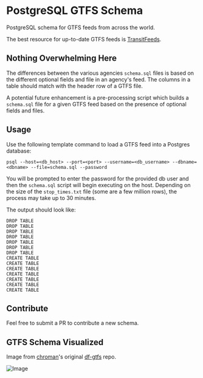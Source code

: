 # PostgreSQL GTFS Schema

PostgreSQL schema for GTFS feeds from across the world.

The best resource for up-to-date GTFS feeds is [TransitFeeds](www.transitfeeds.com).

## Nothing Overwhelming Here

The differences between the various agencies `schema.sql` files is based on the different optional fields and file in an agency's feed. The columns in a table should match with the header row of a GTFS file.

A potential future enhancement is a pre-processing script which builds a `schema.sql` file for a given GTFS feed based on the presence of optional fields and files. 

## Usage

Use the following template command to load a GTFS feed into a Postgres database:
```
psql --host=<db_host> --port=<port> --username=<db_username> --dbname=<dbname> --file=schema.sql --password
```
You will be prompted to enter the password for the provided db user and then the `schema.sql` script will begin executing on the host. Depending on the size of the `stop_times.txt` file (some are a few million rows), the process may take up to 30 minutes.

The output should look like:
```
DROP TABLE
DROP TABLE
DROP TABLE
DROP TABLE
DROP TABLE
DROP TABLE
DROP TABLE
CREATE TABLE
CREATE TABLE
CREATE TABLE
CREATE TABLE
CREATE TABLE
CREATE TABLE
CREATE TABLE
```

## Contribute

Feel free to submit a PR to contribute a new schema.

## GTFS Schema Visualized

Image from [chroman](https://github.com/chroman/)'s original [df-gtfs](https://github.com/chroman/df-gtfs) repo.

![Image](http://i.imgur.com/wET9rPp.png)
